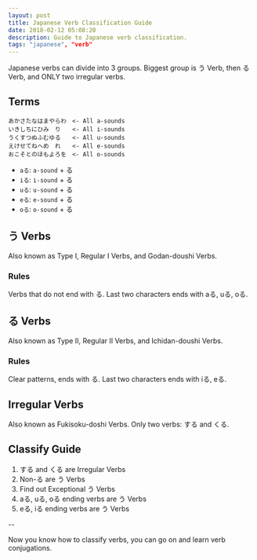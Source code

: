 ```yaml
---
layout: post
title: Japanese Verb Classification Guide
date: 2018-02-12 05:08:20
description: Guide to Japanese verb classification.
tags: "japanese", "verb"
---
```


Japanese verbs can divide into 3 groups.
Biggest group is う Verb, then る Verb, and ONLY two irregular verbs.

## Terms

```
あかさたなはまやらわ　<- All a-sounds
いきしちにひみ　り　　<- All i-sounds
うくすつぬふむゆる　　<- All u-sounds
えけせてねへめ　れ　　<- All e-sounds
おこそとのほもよろを　<- All o-sounds
```

- `aる`: `a-sound` + る
- `iる`: `i-sound` + る
- `uる`: `u-sound` + る
- `eる`: `e-sound` + る
- `oる`: `o-sound` + る

## う Verbs

Also known as Type I, Regular I Verbs, and Godan-doushi Verbs.

### Rules

Verbs that do not end with る.
Last two characters ends with aる, uる, oる.

## る Verbs

Also known as Type II, Regular II Verbs, and Ichidan-doushi Verbs.

### Rules

Clear patterns, ends with る.
Last two characters ends with iる, eる.

## Irregular Verbs

Also known as Fukisoku-doshi Verbs.
Only two verbs: する and くる.

## Classify Guide

1. する and くる are Irregular Verbs
2. Non-る are う Verbs
3. Find out Exceptional う Verbs
3. aる, uる, oる ending verbs are う Verbs
4. eる, iる ending verbs are う Verbs

--

Now you know how to classify verbs, you can go on and learn verb conjugations.
